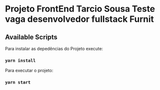 # Projeto FrontEnd Tarcio Sousa Teste vaga desenvolvedor fullstack Furnit

## Available Scripts

Para instalar as depedências do Projeto execute:
### `yarn install`

Para executar o projeto:
### `yarn start`
